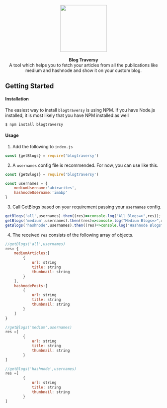<p align="center">
<img height="150" width="150" src ="https://media.discordapp.net/attachments/834130556865347645/866304649622847498/Frame_41.png"
/><br/><br/>
<b>Blog Traversy</b><br/>
A tool which helps you to fetch your articles from all the publications like medium and hashnode and show it on your custom blog.
</p>

## Getting Started

#### Installation

The easiest way to install `blogtraversy` is using NPM. If you have Node.js installed, it is most likely that you have NPM installed as well

```
$ npm install blogtraversy
```
#### Usage

1. Add the following to `index.js` 

```js
const {getBlogs} = require('blogtraversy')

```

2. A `usernames` config file is recommended. For now, you can use like this.

```js
const {getBlogs} = require('blogtraversy')

const usernames = {
    mediumUsername:'abirwrites',
    hashnodeUsername:'imabp'
}
```

3. Call GetBlogs based on your requirement passing your `usernames` config.

```js
getBlogs('all',usernames).then((res)=>console.log("All Blogs=>",res));
getBlogs('medium',usernames).then((res)=>console.log("Medium Blogs=>",res));
getBlogs('hashnode',usernames).then((res)=>console.log("Hashnode Blogs",res));
```

4. The received `res` consists of the following array of objects.

```js
//getBlogs('all',usernames) 
res= {
    mediumArticles:[
        {
            url: string
            title: string
            thumbnail: string
        }
    ],
    hashnodePosts:[
        {
            url: string
            title: string
            thumbnail: string
        }  
    ]
}

//getBlogs('medium',usernames) 
res =[  
        {
            url: string
            title: string
            thumbnail: string
        }
]

//getBlogs('hashnode',usernames) 
res =[  
        {
            url: string
            title: string
            thumbnail: string
        }
]
```